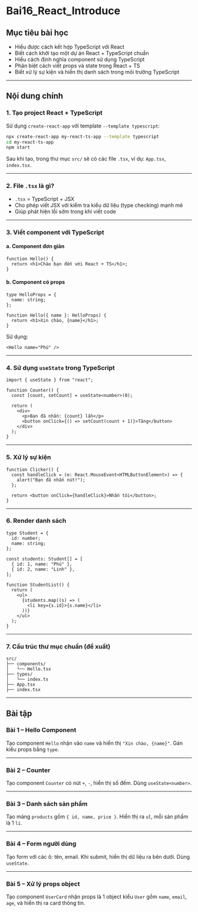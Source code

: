 ﻿# Bai16\_React\_Introduce

## Mục tiêu bài học

* Hiểu được cách kết hợp TypeScript với React
* Biết cách khởi tạo một dự án React + TypeScript chuẩn
* Hiểu cách định nghĩa component sử dụng TypeScript
* Phân biệt cách viết props và state trong React + TS
* Biết xử lý sự kiện và hiển thị danh sách trong môi trường TypeScript

---

## Nội dung chính

### 1. Tạo project React + TypeScript

Sử dụng `create-react-app` với template `--template typescript`:

```bash
npx create-react-app my-react-ts-app --template typescript
cd my-react-ts-app
npm start
```

Sau khi tạo, trong thư mục `src/` sẽ có các file `.tsx`, ví dụ: `App.tsx`, `index.tsx`.

---

### 2. File `.tsx` là gì?

* `.tsx` = TypeScript + JSX
* Cho phép viết JSX với kiểm tra kiểu dữ liệu (type checking) mạnh mẽ
* Giúp phát hiện lỗi sớm trong khi viết code

---

### 3. Viết component với TypeScript

#### a. Component đơn giản

```tsx
function Hello() {
  return <h1>Chào bạn đến với React + TS</h1>;
}
```

#### b. Component có props

```tsx
type HelloProps = {
  name: string;
};

function Hello({ name }: HelloProps) {
  return <h1>Xin chào, {name}</h1>;
}
```

Sử dụng:

```tsx
<Hello name="Phú" />
```

---

### 4. Sử dụng `useState` trong TypeScript

```tsx
import { useState } from "react";

function Counter() {
  const [count, setCount] = useState<number>(0);

  return (
    <div>
      <p>Bạn đã nhấn: {count} lần</p>
      <button onClick={() => setCount(count + 1)}>Tăng</button>
    </div>
  );
}
```

---

### 5. Xử lý sự kiện

```tsx
function Clicker() {
  const handleClick = (e: React.MouseEvent<HTMLButtonElement>) => {
    alert("Bạn đã nhấn nút!");
  };

  return <button onClick={handleClick}>Nhấn tôi</button>;
}
```

---

### 6. Render danh sách

```tsx
type Student = {
  id: number;
  name: string;
};

const students: Student[] = [
  { id: 1, name: "Phú" },
  { id: 2, name: "Linh" },
];

function StudentList() {
  return (
    <ul>
      {students.map((s) => (
        <li key={s.id}>{s.name}</li>
      ))}
    </ul>
  );
}
```

---

### 7. Cấu trúc thư mục chuẩn (đề xuất)

```
src/
├── components/
│   └── Hello.tsx
├── types/
│   └── index.ts
├── App.tsx
├── index.tsx
```

---

## Bài tập

### Bài 1 – Hello Component

Tạo component `Hello` nhận vào `name` và hiển thị `"Xin chào, {name}"`. Gán kiểu props bằng `type`.

---

### Bài 2 – Counter

Tạo component `Counter` có nút `+`, `-`, hiển thị số đếm. Dùng `useState<number>`.

---

### Bài 3 – Danh sách sản phẩm

Tạo mảng `products` gồm `{ id, name, price }`. Hiển thị ra `ul`, mỗi sản phẩm là 1 `li`.

---

### Bài 4 – Form người dùng

Tạo form với các ô: tên, email. Khi submit, hiển thị dữ liệu ra bên dưới. Dùng `useState`.

---

### Bài 5 – Xử lý props object

Tạo component `UserCard` nhận props là 1 object kiểu `User` gồm `name`, `email`, `age`, và hiển thị ra card thông tin.


